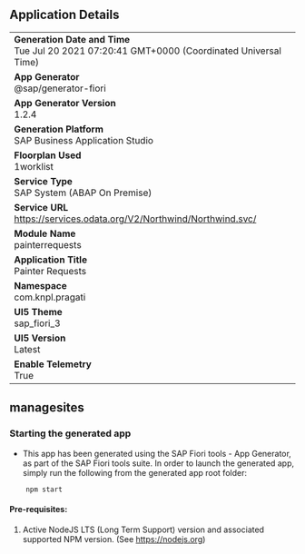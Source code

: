## Application Details
|               |
| ------------- |
|**Generation Date and Time**<br>Tue Jul 20 2021 07:20:41 GMT+0000 (Coordinated Universal Time)|
|**App Generator**<br>@sap/generator-fiori|
|**App Generator Version**<br>1.2.4|
|**Generation Platform**<br>SAP Business Application Studio|
|**Floorplan Used**<br>1worklist|
|**Service Type**<br>SAP System (ABAP On Premise)|
|**Service URL**<br>https://services.odata.org/V2/Northwind/Northwind.svc/
|**Module Name**<br>painterrequests|
|**Application Title**<br>Painter Requests|
|**Namespace**<br>com.knpl.pragati|
|**UI5 Theme**<br>sap_fiori_3|
|**UI5 Version**<br>Latest|
|**Enable Telemetry**<br>True|

## managesites



### Starting the generated app

-   This app has been generated using the SAP Fiori tools - App Generator, as part of the SAP Fiori tools suite.  In order to launch the generated app, simply run the following from the generated app root folder:

```
    npm start
```

#### Pre-requisites:

1. Active NodeJS LTS (Long Term Support) version and associated supported NPM version.  (See https://nodejs.org)


